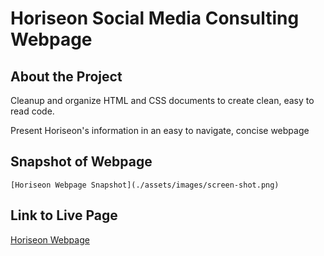 
# Horiseon Social Media Consulting Webpage

## About the Project

Cleanup and organize HTML and CSS documents to create clean, easy to read code.

Present Horiseon's information in an easy to navigate, concise webpage

## Snapshot of Webpage

    [Horiseon Webpage Snapshot](./assets/images/screen-shot.png)

## Link to Live Page

[Horiseon Webpage](https://allanaleerskov.github.io/Horiseon-Webpage/)
